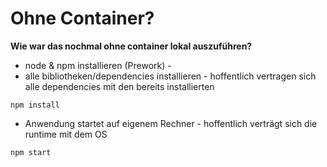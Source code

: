 # Ohne Container?

**Wie war das nochmal ohne container lokal auszuführen?**

* node & npm installieren \(Prework\) -
* alle bibliotheken/dependencies installieren - hoffentlich vertragen sich alle dependencies mit den bereits installierten

```text
npm install
```

* Anwendung startet auf eigenem Rechner - hoffentlich verträgt sich die runtime mit dem OS

```text
npm start
```

